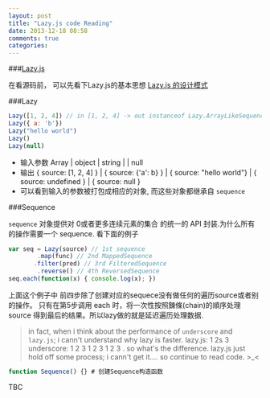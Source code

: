 ```yaml
---
layout: post
title: "Lazy.js code Reading"
date: 2013-12-18 08:58
comments: true
categories: 
---
```


###[Lazy.js](https://github.com/dtao/lazy.js)


在看源码前， 可以先看下Lazy.js的基本思想 [Lazy.js 的设计模式](https://github.com/zs1621/lazy.js/wiki/%E4%BB%8B%E7%BB%8D-LAZYJS(%E7%BF%BB%E8%AF%91))


###Lazy 

```javascript
Lazy([1, 2, 4]) // in [1, 2, 4] -> out instanceof Lazy.ArrayLikeSequence 
Lazy({ a: 'b'})
Lazy("hello world")
Lazy()
Lazy(null)
```

 - 输入参数 Array | object | string |  | null
 - 输出 { source: [1, 2, 4] } | { source: {'a': b} } | { source: "hello world"} | { source: undefined }  | { source: null } 
 - 可以看到输入的参数被打包成相应的对象, 而这些对象都继承自 `sequence`

###Sequence


`sequence` 对象提供对 0或者更多连续元素的集合 的统一的 API 封装.为什么所有的操作需要一个 sequence. 看下面的例子

```javascript
var seq = Lazy(source) // 1st sequence
        .map(func) // 2nd MappedSequence
       .filter(pred) // 3rd FilteredSequence
        .reverse() // 4th ReversedSequence
seq.each(function(x) { console.log(x); })
```

上面这个例子中 前四步除了创建对应的sequece没有做任何的遍历source或者别的操作。 只有在第5步调用 each 时，将一次性按照鍊條(chain)的順序处理source 得到最后的结果。所以lazy做的就是延迟遍历处理数据.

> in fact, when i think about  the performance of `underscore` and `lazy.js`; i cann't understand why lazy is faster.  lazy.js: 1 2s 3 underscore: 1 2 3 1 2 3 1 2 3 . so what's the difference. lazy.js just hold off some process; i cann't get it.... so continue to read code. >_< 


```javascript
function Sequence() {} # 创建Sequence构造函数

```


TBC

